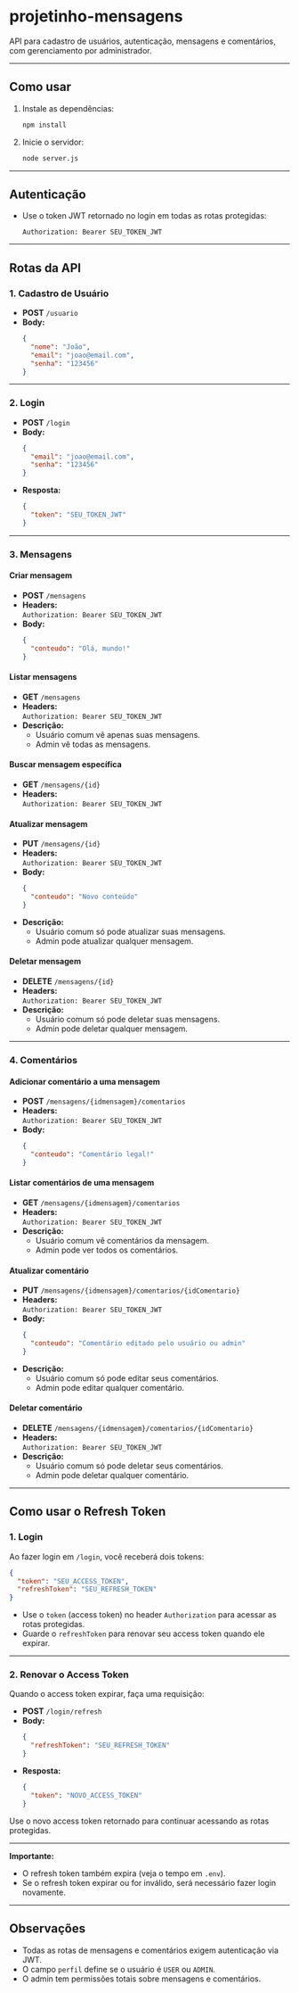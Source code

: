 # projetinho-mensagens

API para cadastro de usuários, autenticação, mensagens e comentários, com gerenciamento por administrador.

---

## Como usar

1. Instale as dependências:
   ```bash
   npm install
   ```

2. Inicie o servidor:
   ```bash
   node server.js
   ```

---

## Autenticação

- Use o token JWT retornado no login em todas as rotas protegidas:
  ```
  Authorization: Bearer SEU_TOKEN_JWT
  ```

---

## Rotas da API

### 1. Cadastro de Usuário

- **POST** `/usuario`
- **Body:**
  ```json
  {
    "nome": "João",
    "email": "joao@email.com",
    "senha": "123456"
  }
  ```

---

### 2. Login

- **POST** `/login`
- **Body:**
  ```json
  {
    "email": "joao@email.com",
    "senha": "123456"
  }
  ```
- **Resposta:**  
  ```json
  {
    "token": "SEU_TOKEN_JWT"
  }
  ```

---

### 3. Mensagens

#### Criar mensagem

- **POST** `/mensagens`
- **Headers:**  
  `Authorization: Bearer SEU_TOKEN_JWT`
- **Body:**
  ```json
  {
    "conteudo": "Olá, mundo!"
  }
  ```

#### Listar mensagens

- **GET** `/mensagens`
- **Headers:**  
  `Authorization: Bearer SEU_TOKEN_JWT`
- **Descrição:**  
  - Usuário comum vê apenas suas mensagens.
  - Admin vê todas as mensagens.

#### Buscar mensagem específica

- **GET** `/mensagens/{id}`
- **Headers:**  
  `Authorization: Bearer SEU_TOKEN_JWT`

#### Atualizar mensagem

- **PUT** `/mensagens/{id}`
- **Headers:**  
  `Authorization: Bearer SEU_TOKEN_JWT`
- **Body:**
  ```json
  {
    "conteudo": "Novo conteúdo"
  }
  ```
- **Descrição:**  
  - Usuário comum só pode atualizar suas mensagens.
  - Admin pode atualizar qualquer mensagem.

#### Deletar mensagem

- **DELETE** `/mensagens/{id}`
- **Headers:**  
  `Authorization: Bearer SEU_TOKEN_JWT`
- **Descrição:**  
  - Usuário comum só pode deletar suas mensagens.
  - Admin pode deletar qualquer mensagem.

---

### 4. Comentários

#### Adicionar comentário a uma mensagem

- **POST** `/mensagens/{idmensagem}/comentarios`
- **Headers:**  
  `Authorization: Bearer SEU_TOKEN_JWT`
- **Body:**
  ```json
  {
    "conteudo": "Comentário legal!"
  }
  ```

#### Listar comentários de uma mensagem

- **GET** `/mensagens/{idmensagem}/comentarios`
- **Headers:**  
  `Authorization: Bearer SEU_TOKEN_JWT`
- **Descrição:**  
  - Usuário comum vê comentários da mensagem.
  - Admin pode ver todos os comentários.

#### Atualizar comentário

- **PUT** `/mensagens/{idmensagem}/comentarios/{idComentario}`
- **Headers:**  
  `Authorization: Bearer SEU_TOKEN_JWT`
- **Body:**
  ```json
  {
    "conteudo": "Comentário editado pelo usuário ou admin"
  }
  ```
- **Descrição:**  
  - Usuário comum só pode editar seus comentários.
  - Admin pode editar qualquer comentário.

#### Deletar comentário

- **DELETE** `/mensagens/{idmensagem}/comentarios/{idComentario}`
- **Headers:**  
  `Authorization: Bearer SEU_TOKEN_JWT`
- **Descrição:**  
  - Usuário comum só pode deletar seus comentários.
  - Admin pode deletar qualquer comentário.

---

## Como usar o Refresh Token

### 1. Login

Ao fazer login em `/login`, você receberá dois tokens:

```json
{
  "token": "SEU_ACCESS_TOKEN",
  "refreshToken": "SEU_REFRESH_TOKEN"
}
```

- Use o `token` (access token) no header `Authorization` para acessar as rotas protegidas.
- Guarde o `refreshToken` para renovar seu access token quando ele expirar.

---

### 2. Renovar o Access Token

Quando o access token expirar, faça uma requisição:

- **POST** `/login/refresh`
- **Body:**
  ```json
  {
    "refreshToken": "SEU_REFRESH_TOKEN"
  }
  ```
- **Resposta:**
  ```json
  {
    "token": "NOVO_ACCESS_TOKEN"
  }
  ```

Use o novo access token retornado para continuar acessando as rotas protegidas.

---

**Importante:**  
- O refresh token também expira (veja o tempo em `.env`).
- Se o refresh token expirar ou for inválido, será necessário fazer login novamente.

---

## Observações

- Todas as rotas de mensagens e comentários exigem autenticação via JWT.
- O campo `perfil` define se o usuário é `USER` ou `ADMIN`.
- O admin tem permissões totais sobre mensagens e comentários.